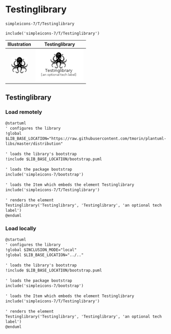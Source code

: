 # Testinglibrary


```text
simpleicons-7/T/Testinglibrary
```

```text
include('simpleicons-7/T/Testinglibrary')
```



| Illustration | Testinglibrary |
| :---: | :---: |
| ![illustration for Illustration](../../simpleicons-7/T/Testinglibrary.png) | ![illustration for Testinglibrary](../../simpleicons-7/T/Testinglibrary.Local.png) |




## Testinglibrary

### Load remotely
```plantuml
@startuml
' configures the library
!global $LIB_BASE_LOCATION="https://raw.githubusercontent.com/tmorin/plantuml-libs/master/distribution"

' loads the library's bootstrap
!include $LIB_BASE_LOCATION/bootstrap.puml

' loads the package bootstrap
include('simpleicons-7/bootstrap')

' loads the Item which embeds the element Testinglibrary
include('simpleicons-7/T/Testinglibrary')

' renders the element
Testinglibrary('Testinglibrary', 'Testinglibrary', 'an optional tech label')
@enduml
```

### Load locally
```plantuml
@startuml
' configures the library
!global $INCLUSION_MODE="local"
!global $LIB_BASE_LOCATION="../.."

' loads the library's bootstrap
!include $LIB_BASE_LOCATION/bootstrap.puml

' loads the package bootstrap
include('simpleicons-7/bootstrap')

' loads the Item which embeds the element Testinglibrary
include('simpleicons-7/T/Testinglibrary')

' renders the element
Testinglibrary('Testinglibrary', 'Testinglibrary', 'an optional tech label')
@enduml
```

